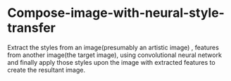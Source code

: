 # Compose-image-with-neural-style-transfer
Extract the styles from an image(presumably an artistic image) , features from another image(the target image), using convolutional neural network and finally apply those styles upon the image with extracted features to create the resultant image.

